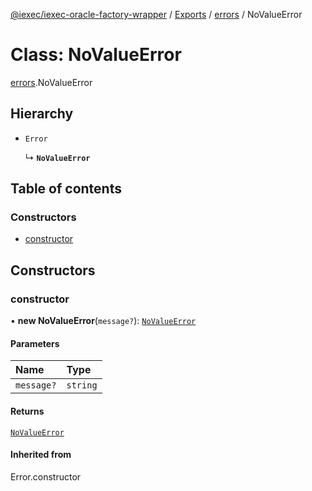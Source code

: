 [@iexec/iexec-oracle-factory-wrapper](../README.md) / [Exports](../modules.md) / [errors](../modules/errors.md) / NoValueError

# Class: NoValueError

[errors](../modules/errors.md).NoValueError

## Hierarchy

- `Error`

  ↳ **`NoValueError`**

## Table of contents

### Constructors

- [constructor](errors.NoValueError.md#constructor)

## Constructors

### constructor

• **new NoValueError**(`message?`): [`NoValueError`](errors.NoValueError.md)

#### Parameters

| Name | Type |
| :------ | :------ |
| `message?` | `string` |

#### Returns

[`NoValueError`](errors.NoValueError.md)

#### Inherited from

Error.constructor
